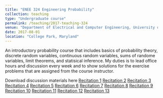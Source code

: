 ```yaml
---
title: "ENEE 324 Engineering Probability"
collection: teaching
type: "Undergraduate course"
permalink: /teaching/2017-teaching-324
venue: "Department of Electrical and Computer Engineering, University of Maryland"
date: 2017-08-01
location: "College Park, Maryland"
---
```

An introductory probability course that includes basics of probability theory, discrete random variables, continuous random variables, sums of randome variables, limit theorems, and statisical inference. My duties is to lead office hours and discussion every week and to show solutions for the exercise problems that are assigned from the course instructor.

Download discussion materials here
[Recitation 1](http://hankcmhan.github.io/files/enee324/Rec01.pdf)
[Recitation 2](http://hankcmhan.github.io/files/enee324/Rec02.pdf)
[Recitation 3](http://hankcmhan.github.io/files/enee324/Rec03.pdf)
[Recitation 4](http://hankcmhan.github.io/files/enee324/Rec04.pdf)
[Recitation 5](http://hankcmhan.github.io/files/enee324/Rec05.pdf)
[Recitation 6](http://hankcmhan.github.io/files/enee324/Rec06.pdf)
[Recitation 7](http://hankcmhan.github.io/files/enee324/Rec07.pdf)
[Recitation 8](http://hankcmhan.github.io/files/enee324/Rec08.pdf)
[Recitation 9](http://hankcmhan.github.io/files/enee324/Rec09.pdf)
[Recitation 10](http://hankcmhan.github.io/files/enee324/Rec10.pdf)
[Recitation 11](http://hankcmhan.github.io/files/enee324/Rec11.pdf)
[Recitation 12](http://hankcmhan.github.io/files/enee324/Rec12.pdf)
[Recitation 13](http://hankcmhan.github.io/files/enee324/Rec13.pdf)

